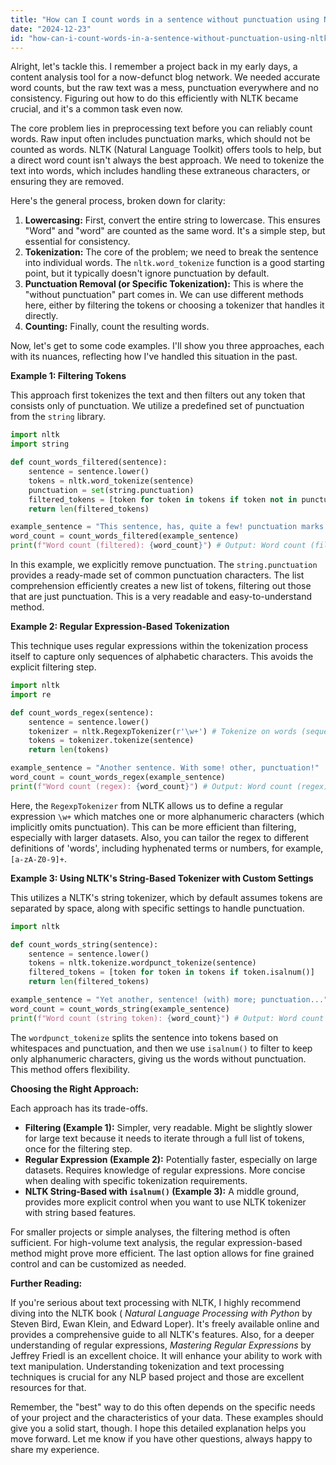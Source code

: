 ```yaml
---
title: "How can I count words in a sentence without punctuation using NLTK in Python?"
date: "2024-12-23"
id: "how-can-i-count-words-in-a-sentence-without-punctuation-using-nltk-in-python"
---
```


Alright, let's tackle this. I remember a project back in my early days, a content analysis tool for a now-defunct blog network. We needed accurate word counts, but the raw text was a mess, punctuation everywhere and no consistency. Figuring out how to do this efficiently with NLTK became crucial, and it's a common task even now.

The core problem lies in preprocessing text before you can reliably count words. Raw input often includes punctuation marks, which should not be counted as words. NLTK (Natural Language Toolkit) offers tools to help, but a direct word count isn't always the best approach. We need to tokenize the text into words, which includes handling these extraneous characters, or ensuring they are removed.

Here's the general process, broken down for clarity:

1.  **Lowercasing:** First, convert the entire string to lowercase. This ensures "Word" and "word" are counted as the same word. It's a simple step, but essential for consistency.
2.  **Tokenization:** The core of the problem; we need to break the sentence into individual words. The `nltk.word_tokenize` function is a good starting point, but it typically doesn't ignore punctuation by default.
3.  **Punctuation Removal (or Specific Tokenization):** This is where the "without punctuation" part comes in. We can use different methods here, either by filtering the tokens or choosing a tokenizer that handles it directly.
4.  **Counting:** Finally, count the resulting words.

Now, let's get to some code examples. I'll show you three approaches, each with its nuances, reflecting how I've handled this situation in the past.

**Example 1: Filtering Tokens**

This approach first tokenizes the text and then filters out any token that consists only of punctuation. We utilize a predefined set of punctuation from the `string` library.

```python
import nltk
import string

def count_words_filtered(sentence):
    sentence = sentence.lower()
    tokens = nltk.word_tokenize(sentence)
    punctuation = set(string.punctuation)
    filtered_tokens = [token for token in tokens if token not in punctuation]
    return len(filtered_tokens)

example_sentence = "This sentence, has, quite a few! punctuation marks."
word_count = count_words_filtered(example_sentence)
print(f"Word count (filtered): {word_count}") # Output: Word count (filtered): 7
```

In this example, we explicitly remove punctuation. The `string.punctuation` provides a ready-made set of common punctuation characters. The list comprehension efficiently creates a new list of tokens, filtering out those that are just punctuation. This is a very readable and easy-to-understand method.

**Example 2: Regular Expression-Based Tokenization**

This technique uses regular expressions within the tokenization process itself to capture only sequences of alphabetic characters. This avoids the explicit filtering step.

```python
import nltk
import re

def count_words_regex(sentence):
    sentence = sentence.lower()
    tokenizer = nltk.RegexpTokenizer(r'\w+') # Tokenize on words (sequence of alphanumeric)
    tokens = tokenizer.tokenize(sentence)
    return len(tokens)

example_sentence = "Another sentence. With some! other, punctuation!"
word_count = count_words_regex(example_sentence)
print(f"Word count (regex): {word_count}") # Output: Word count (regex): 6
```

Here, the `RegexpTokenizer` from NLTK allows us to define a regular expression `\w+` which matches one or more alphanumeric characters (which implicitly omits punctuation). This can be more efficient than filtering, especially with larger datasets. Also, you can tailor the regex to different definitions of 'words', including hyphenated terms or numbers, for example, `[a-zA-Z0-9]+`.

**Example 3: Using NLTK's String-Based Tokenizer with Custom Settings**

This utilizes a NLTK's string tokenizer, which by default assumes tokens are separated by space, along with specific settings to handle punctuation.

```python
import nltk

def count_words_string(sentence):
    sentence = sentence.lower()
    tokens = nltk.tokenize.wordpunct_tokenize(sentence)
    filtered_tokens = [token for token in tokens if token.isalnum()]
    return len(filtered_tokens)

example_sentence = "Yet another, sentence! (with) more; punctuation..."
word_count = count_words_string(example_sentence)
print(f"Word count (string token): {word_count}") # Output: Word count (string token): 5
```
The `wordpunct_tokenize` splits the sentence into tokens based on whitespaces and punctuation, and then we use `isalnum()` to filter to keep only alphanumeric characters, giving us the words without punctuation. This method offers flexibility.

**Choosing the Right Approach:**

Each approach has its trade-offs.

*   **Filtering (Example 1):** Simpler, very readable. Might be slightly slower for large text because it needs to iterate through a full list of tokens, once for the filtering step.
*   **Regular Expression (Example 2):** Potentially faster, especially on large datasets. Requires knowledge of regular expressions. More concise when dealing with specific tokenization requirements.
*   **NLTK String-Based with `isalnum()` (Example 3):** A middle ground, provides more explicit control when you want to use NLTK tokenizer with string based features.

For smaller projects or simple analyses, the filtering method is often sufficient. For high-volume text analysis, the regular expression-based method might prove more efficient. The last option allows for fine grained control and can be customized as needed.

**Further Reading:**

If you're serious about text processing with NLTK, I highly recommend diving into the NLTK book ( *Natural Language Processing with Python* by Steven Bird, Ewan Klein, and Edward Loper). It's freely available online and provides a comprehensive guide to all NLTK's features. Also, for a deeper understanding of regular expressions, *Mastering Regular Expressions* by Jeffrey Friedl is an excellent choice. It will enhance your ability to work with text manipulation. Understanding tokenization and text processing techniques is crucial for any NLP based project and those are excellent resources for that.

Remember, the "best" way to do this often depends on the specific needs of your project and the characteristics of your data. These examples should give you a solid start, though. I hope this detailed explanation helps you move forward. Let me know if you have other questions, always happy to share my experience.
